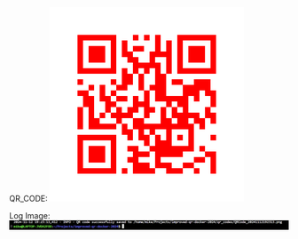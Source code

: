 QR_CODE: 
![alt text](https://github.com/MikeC0n/improved-qr-docker-2024/blob/main/readME_Images/qr.png?raw=true)

Log Image: 
![alt text](https://github.com/MikeC0n/improved-qr-docker-2024/blob/main/readME_Images/log-2024.png?raw=true)
